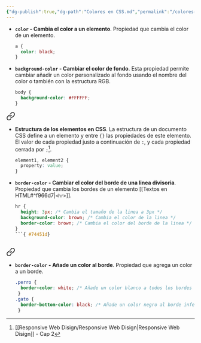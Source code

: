```yaml
---
{"dg-publish":true,"dg-path":"Colores en CSS.md","permalink":"/colores-en-css/","hide":true,"tags":["programation","CSS","DVC/RWD/2","publish","DVC/RWD/3"],"created":"2024-01-25T19:06","updated":"2023-12-02T13:46"}
---
```



[^1]: [[Responsive Web Disign/Responsive Web Disign\|Responsive Web Disign]] - Cap 2
[^2]: [[Responsive Web Disign/Responsive Web Disign\|Responsive Web Disign]] - Cap 3
[^3]: [linear-gradient() - CSS | MDN](https://developer.mozilla.org/en-US/docs/Web/CSS/gradient/linear-gradient)

- **`color` - Cambia el color a un elemento**. Propiedad que cambia el color de un elemento.
   ```CSS 
   a {
     color: black;
   }
   ```

- **`background-color` - Cambiar el color de fondo**. Esta propiedad permite cambiar añadir un color personalizado al fondo usando el nombre del color o también con la estructura RGB.
   ```CSS 
   body {
     background-color: #FFFFFF;
   }
   ```


<div class="transclusion internal-embed is-loaded"><a class="markdown-embed-link" href="/responsive-web-disign/elementos-basicos-en-css/#8e818e" aria-label="Open link"><svg xmlns="http://www.w3.org/2000/svg" width="24" height="24" viewBox="0 0 24 24" fill="none" stroke="currentColor" stroke-width="2" stroke-linecap="round" stroke-linejoin="round" class="svg-icon lucide-link"><path d="M10 13a5 5 0 0 0 7.54.54l3-3a5 5 0 0 0-7.07-7.07l-1.72 1.71"></path><path d="M14 11a5 5 0 0 0-7.54-.54l-3 3a5 5 0 0 0 7.07 7.07l1.71-1.71"></path></svg></a><div class="markdown-embed">



- **Estructura de los elementos en CSS**. La estructura de un documento CSS define a un elemento y entre `{}` las propiedades de este elemento. El valor de cada propiedad justo a continuación de `:`, y cada propiedad cerrada por `;`[^1].
   ```CSS
   element1, element2 {
     property: value;
   }
   ```
 

</div></div>


- **`border-color` - Cambiar el color del borde de una linea divisoria**. Propiedad que cambia los bordes de un elemento [[Textos en HTML#^f966d7|`<hr>`]].
   ```CSS 
   hr {
     height: 3px; /* Cambia el tamaño de la linea a 3px */
     background-color: brown; /* Cambia el color de la linea */
     border-color: brown; /* Cambia el color del borde de la linea */
   }
   ```{ #74451d}



<div class="transclusion internal-embed is-loaded"><a class="markdown-embed-link" href="/responsive-web-disign/bordes-en-css/#59b6e7" aria-label="Open link"><svg xmlns="http://www.w3.org/2000/svg" width="24" height="24" viewBox="0 0 24 24" fill="none" stroke="currentColor" stroke-width="2" stroke-linecap="round" stroke-linejoin="round" class="svg-icon lucide-link"><path d="M10 13a5 5 0 0 0 7.54.54l3-3a5 5 0 0 0-7.07-7.07l-1.72 1.71"></path><path d="M14 11a5 5 0 0 0-7.54-.54l-3 3a5 5 0 0 0 7.07 7.07l1.71-1.71"></path></svg></a><div class="markdown-embed">



- **`border-color` - Añade un color al borde**. Propiedad que agrega un color a un borde.
   ```CSS 
   .perro {
     border-color: white; /* Añade un color blanco a todos los bordes */
    }
   .gato {
     border-bottom-color: black; /* Añade un color negro al borde inferior */
    }
   ```


</div></div>


